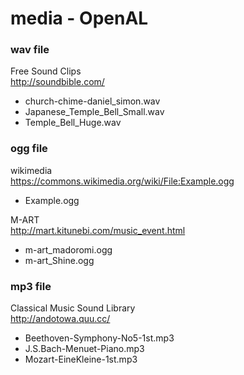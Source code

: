 media - OpenAL
===============


### wav file
Free Sound Clips <br/>
http://soundbible.com/ <br/>
- church-chime-daniel_simon.wav
- Japanese_Temple_Bell_Small.wav
- Temple_Bell_Huge.wav


### ogg file
wikimedia <br/>
https://commons.wikimedia.org/wiki/File:Example.ogg <br/>
- Example.ogg

M-ART <br/>
http://mart.kitunebi.com/music_event.html <br/>
- m-art_madoromi.ogg
- m-art_Shine.ogg


### mp3 file
Classical Music Sound Library <br/>
http://andotowa.quu.cc/ <br/>
- Beethoven-Symphony-No5-1st.mp3
- J.S.Bach-Menuet-Piano.mp3
- Mozart-EineKleine-1st.mp3


